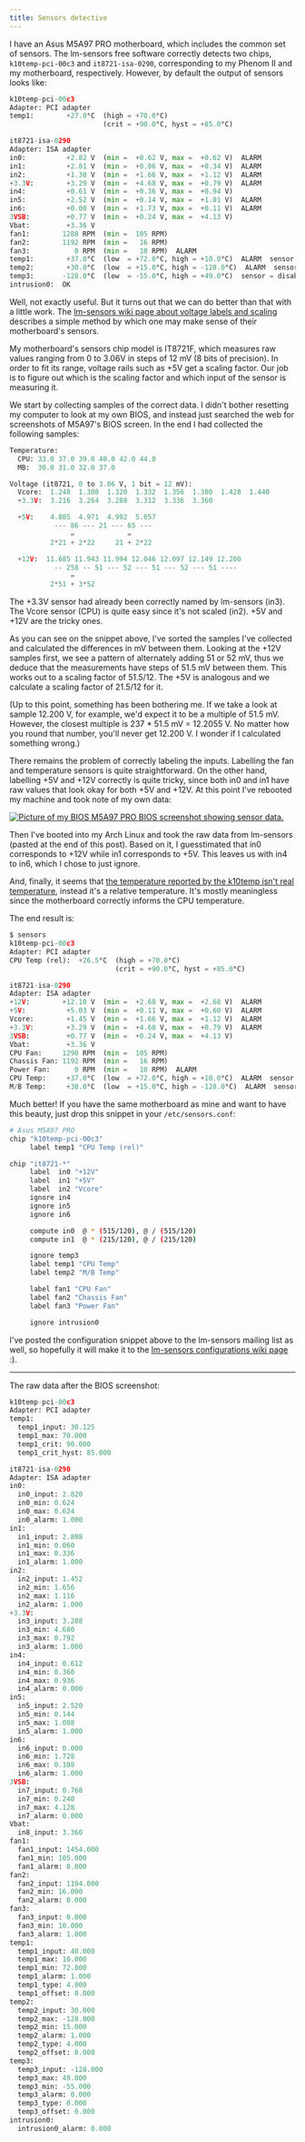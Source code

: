 ```yaml
---
title: Sensors detective
---
```


I have an Asus M5A97 PRO motherboard, which includes the common set of
sensors.  The lm-sensors free software correctly detects two chips,
`k10temp-pci-00c3` and `it8721-isa-0290`, corresponding to my Phenom
II and my motherboard, respectively.  However, by default the output
of sensors looks like:

<!--more-->

```python
k10temp-pci-00c3
Adapter: PCI adapter
temp1:        +27.0°C  (high = +70.0°C)
                       (crit = +90.0°C, hyst = +85.0°C)

it8721-isa-0290
Adapter: ISA adapter
in0:          +2.82 V  (min =  +0.62 V, max =  +0.62 V)  ALARM
in1:          +2.81 V  (min =  +0.06 V, max =  +0.34 V)  ALARM
in2:          +1.30 V  (min =  +1.66 V, max =  +1.12 V)  ALARM
+3.3V:        +3.29 V  (min =  +4.68 V, max =  +0.79 V)  ALARM
in4:          +0.61 V  (min =  +0.36 V, max =  +0.94 V)
in5:          +2.52 V  (min =  +0.14 V, max =  +1.01 V)  ALARM
in6:          +0.00 V  (min =  +1.73 V, max =  +0.11 V)  ALARM
3VSB:         +0.77 V  (min =  +0.24 V, max =  +4.13 V)
Vbat:         +3.36 V
fan1:        1288 RPM  (min =  105 RPM)
fan2:        1192 RPM  (min =   16 RPM)
fan3:           0 RPM  (min =   10 RPM)  ALARM
temp1:        +37.0°C  (low  = +72.0°C, high = +10.0°C)  ALARM  sensor = thermistor
temp2:        +30.0°C  (low  = +15.0°C, high = -128.0°C)  ALARM  sensor = thermistor
temp3:       -128.0°C  (low  = -55.0°C, high = +49.0°C)  sensor = disabled
intrusion0:  OK
```

Well, not exactly useful.  But it turns out that we can do better than
that with a little work. The <a
href="http://www.lm-sensors.org/wiki/VoltageLabelsAndScaling">lm-sensors
wiki page about voltage labels and scaling</a> describes a simple
method by which one may make sense of their motherboard's sensors.

My motherboard's sensors chip model is IT8721F, which measures raw
values ranging from 0 to 3.06V in steps of 12 mV (8 bits of
precision).  In order to fit its range, voltage rails such as +5V get
a scaling factor.  Our job is to figure out which is the scaling
factor and which input of the sensor is measuring it.

We start by collecting samples of the correct data.  I didn't bother
resetting my computer to look at my own BIOS, and instead just
searched the web for screenshots of M5A97's BIOS screen.  In the end I
had collected the following samples:

```python
Temperature:
  CPU: 33.0 37.0 39.0 40.0 42.0 44.0
  MB:  30.0 31.0 32.0 37.0

Voltage (it8721, 0 to 3.06 V, 1 bit = 12 mV):
  Vcore:  1.248  1.308  1.320  1.332  1.356  1.380  1.428  1.440
  +3.3V:  3.216  3.264  3.288  3.312  3.336  3.360

  +5V:    4.885  4.971  4.992  5.057
           --- 86 --- 21 --- 65 ---
               =             =
          2*21 + 2*22     21 + 2*22

  +12V:  11.685 11.943 11.994 12.046 12.097 12.149 12.200
           -- 258 -- 51 --- 52 --- 51 --- 52 --- 51 ----
               =
          2*51 + 3*52
```

The +3.3V sensor had already been correctly named by lm-sensors (in3).
The Vcore sensor (CPU) is quite easy since it's not scaled (in2). +5V
and +12V are the tricky ones.

As you can see on the snippet above, I've sorted the samples I've
collected and calculated the differences in mV between them.  Looking
at the +12V samples first, we see a pattern of alternately adding 51
or 52 mV, thus we deduce that the measurements have steps of 51.5 mV
between them.  This works out to a scaling factor of 51.5/12.  The +5V
is analogous and we calculate a scaling factor of 21.5/12 for it.

(Up to this point, something has been bothering me.  If we take a look
at sample 12.200 V, for example, we'd expect it to be a multiple
of 51.5 mV.  However, the closest multiple is 237 * 51.5 mV = 12.2055
V.  No matter how you round that number, you'll never get 12.200 V.  I
wonder if I calculated something wrong.)

There remains the problem of correctly labeling the inputs.  Labelling
the fan and temperature sensors is quite straightforward. On the other
hand, labelling +5V and +12V correctly is quite tricky, since both in0
and in1 have raw values that look okay for both +5V and +12V.  At this
point I've rebooted my machine and took note of my own data:

<a class="picture" href="../images/2013-12-bios-full.jpg" title="Full size image"><img src="../images/2013-12-bios.jpg" alt="Picture of my BIOS"> M5A97 PRO BIOS screenshot showing sensor data.</a>

Then I've booted into my Arch Linux and took the raw data from
lm-sensors (pasted at the end of this post). Based on it, I
guesstimated that in0 corresponds to +12V while in1 corresponds to
+5V.  This leaves us with in4 to in6, which I chose to just ignore.

And, finally, it seems that <a
href="https://www.kernel.org/doc/Documentation/hwmon/k10temp">the
temperature reported by the k10temp isn't real temperature</a>,
instead it's a relative temperature.  It's mostly meaningless since
the motherboard correctly informs the CPU temperature.

The end result is:

```python
$ sensors
k10temp-pci-00c3
Adapter: PCI adapter
CPU Temp (rel):  +26.5°C  (high = +70.0°C)
                          (crit = +90.0°C, hyst = +85.0°C)

it8721-isa-0290
Adapter: ISA adapter
+12V:        +12.10 V  (min =  +2.68 V, max =  +2.68 V)  ALARM
+5V:          +5.03 V  (min =  +0.11 V, max =  +0.60 V)  ALARM
Vcore:        +1.45 V  (min =  +1.66 V, max =  +1.12 V)  ALARM
+3.3V:        +3.29 V  (min =  +4.68 V, max =  +0.79 V)  ALARM
3VSB:         +0.77 V  (min =  +0.24 V, max =  +4.13 V)
Vbat:         +3.36 V
CPU Fan:     1290 RPM  (min =  105 RPM)
Chassis Fan: 1192 RPM  (min =   16 RPM)
Power Fan:      0 RPM  (min =   10 RPM)  ALARM
CPU Temp:     +37.0°C  (low  = +72.0°C, high = +10.0°C)  ALARM  sensor = thermistor
M/B Temp:     +30.0°C  (low  = +15.0°C, high = -128.0°C)  ALARM  sensor = thermistor
```

Much better!  If you have the same motherboard as mine and want to
have this beauty, just drop this snippet in your `/etc/sensors.conf`:

```bash
# Asus M5A97 PRO
chip "k10temp-pci-00c3"
     label temp1 "CPU Temp (rel)"

chip "it8721-*"
     label  in0 "+12V"
     label  in1 "+5V"
     label  in2 "Vcore"
     ignore in4
     ignore in5
     ignore in6

     compute in0  @ * (515/120), @ / (515/120)
     compute in1  @ * (215/120), @ / (215/120)

     ignore temp3
     label temp1 "CPU Temp"
     label temp2 "M/B Temp"

     label fan1 "CPU Fan"
     label fan2 "Chassis Fan"
     label fan3 "Power Fan"

     ignore intrusion0
```

I've posted the configuration snippet above to the lm-sensors mailing
list as well, so hopefully it will make it to the <a
href="http://www.lm-sensors.org/wiki/Configurations">lm-sensors
configurations wiki page</a> :).

<hr>

The raw data after the BIOS screenshot:

```python
k10temp-pci-00c3
Adapter: PCI adapter
temp1:
  temp1_input: 30.125
  temp1_max: 70.000
  temp1_crit: 90.000
  temp1_crit_hyst: 85.000

it8721-isa-0290
Adapter: ISA adapter
in0:
  in0_input: 2.820
  in0_min: 0.624
  in0_max: 0.624
  in0_alarm: 1.000
in1:
  in1_input: 2.808
  in1_min: 0.060
  in1_max: 0.336
  in1_alarm: 1.000
in2:
  in2_input: 1.452
  in2_min: 1.656
  in2_max: 1.116
  in2_alarm: 1.000
+3.3V:
  in3_input: 3.288
  in3_min: 4.680
  in3_max: 0.792
  in3_alarm: 1.000
in4:
  in4_input: 0.612
  in4_min: 0.360
  in4_max: 0.936
  in4_alarm: 0.000
in5:
  in5_input: 2.520
  in5_min: 0.144
  in5_max: 1.008
  in5_alarm: 1.000
in6:
  in6_input: 0.000
  in6_min: 1.728
  in6_max: 0.108
  in6_alarm: 1.000
3VSB:
  in7_input: 0.768
  in7_min: 0.240
  in7_max: 4.128
  in7_alarm: 0.000
Vbat:
  in8_input: 3.360
fan1:
  fan1_input: 1454.000
  fan1_min: 105.000
  fan1_alarm: 0.000
fan2:
  fan2_input: 1194.000
  fan2_min: 16.000
  fan2_alarm: 0.000
fan3:
  fan3_input: 0.000
  fan3_min: 10.000
  fan3_alarm: 1.000
temp1:
  temp1_input: 40.000
  temp1_max: 10.000
  temp1_min: 72.000
  temp1_alarm: 1.000
  temp1_type: 4.000
  temp1_offset: 0.000
temp2:
  temp2_input: 30.000
  temp2_max: -128.000
  temp2_min: 15.000
  temp2_alarm: 1.000
  temp2_type: 4.000
  temp2_offset: 0.000
temp3:
  temp3_input: -128.000
  temp3_max: 49.000
  temp3_min: -55.000
  temp3_alarm: 0.000
  temp3_type: 0.000
  temp3_offset: 0.000
intrusion0:
  intrusion0_alarm: 0.000
```
